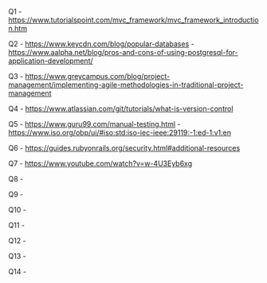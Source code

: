 Q1  - https://www.tutorialspoint.com/mvc_framework/mvc_framework_introduction.htm

Q2  - https://www.keycdn.com/blog/popular-databases
    - https://www.aalpha.net/blog/pros-and-cons-of-using-postgresql-for-application-development/

Q3  - https://www.greycampus.com/blog/project-management/implementing-agile-methodologies-in-traditional-project-management

Q4  - https://www.atlassian.com/git/tutorials/what-is-version-control

Q5  - https://www.guru99.com/manual-testing.html
    - https://www.iso.org/obp/ui/#iso:std:iso-iec-ieee:29119:-1:ed-1:v1:en

Q6  - https://guides.rubyonrails.org/security.html#additional-resources

Q7  - https://www.youtube.com/watch?v=w-4U3Eyb6xg

Q8  -

Q9  -

Q10 -

Q11 -

Q12 -

Q13 -

Q14 -